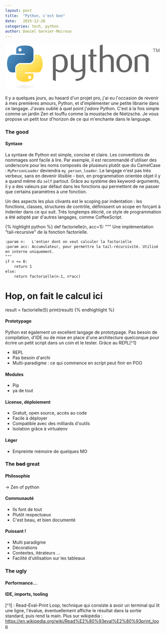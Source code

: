```yaml
---
layout: post
title:  "Python, c'est bon"
date:   2015-12-28
categories: tech, python
author: Daniel Garnier-Moiroux
---
```


<div id="cover-pic" class="text-center">
    <img src="/assets/python.png" title="Logo Python" />
</div>

Il y a quelques jours, au hasard d'un projet pro, j'ai eu l'occasion de revenir à mes premières amours, Python, et d'implémenter une petite librairie dans ce langage. J'avais oublié à quel point j'_adore_ Python. C'est à la fois simple comme un jardin Zen et touffu comme la moustache de Nietzsche. Je vous propose un petit tour d'horizon de ce qui m'enchante dans le language.

### The good
#### Syntaxe
La syntaxe de Python est simple, concise et claire. Les conventions de nommages sont facile à lire. Par exemple, il est recommandé d'utiliser des underscore pour les noms composés de plusieurs plutôt que du CamelCase : `MyPersonLoader` deviendra `my_person_loader`. Le langage n'est pas très verbeux, sans en devenir illisible - bon, en programmation orientée objet il y a quand même du `self` partout. Grâce au système des keyword-arguments, il y a des valeurs par défaut dans les fonctions qui permettent de ne passer que certains paramètres à une fonction.

Un des aspects les plus clivants est le scoping par indentation : les fonctions, classes, structures de contrôle, définissent un scope en forçant à indenter dans ce qui suit. Très longtemps décrié, ce style de programmation a été adopté par d'autres langages, comme CoffeeScript.

{% highlight python %}
def factorielle(n, acc=1):
    """
    Une implémentation "tail-recursive" de la fonction factorielle.

    :param n:   L'entier dont on veut calculer la factorielle
    :param acc: Accumulateur, pour permettre la tail-récursivité. Utilisé en interne uniquement.
    """
    if n <= 0:
        return 1
    else:
        return factorielle(n-1, n*acc)

# Hop, on fait le calcul ici
result = factorielle(5)
print(result)
{% endhighlight %}


#### Prototypage
Python est également un excellent langage de prototypage. Pas besoin de compilation, d'IDE ou de mise en place d'une architecture quelconque pour écrire un petit script dans un coin et le tester. Grâce au REPL[^1]
- REPL
- Pas besoin d'archi
- Multi-paradigme : ce qui commence en script peut finir en POO

#### Modules
- Pip
- ya de tout


#### License, déploiement
- Gratuit, open source, accès au code
- Facile à déployer
- Compatible avec des milliards d'outils
- Isolation grâce à virtualenv


#### Léger
- Empreinte mémoire de quelques MO


### The <span style="text-decoration:line-through;">bad</span> great

#### Philosophie
-> Zen of python

#### Communauté
- Ils font de tout
- Plutôt respectueux
- C'est beau, et bien documenté

#### Puissant !
- Multi paradigme
- Décorations
- Contextes, itérateurs ...
- Facilité d'utilisation sur les tableaux

### The ugly

#### Performance...

#### IDE, imports, tooling


[^1] : Read-Eval-Print Loop, technique qui consiste à avoir un terminal qui lit une ligne, l'évalue, éventuellement affiche le résultat dans la sortie standard, puis rend la main. Plus sur wikipédia : https://en.wikipedia.org/wiki/Read%E2%80%93eval%E2%80%93print_loop
